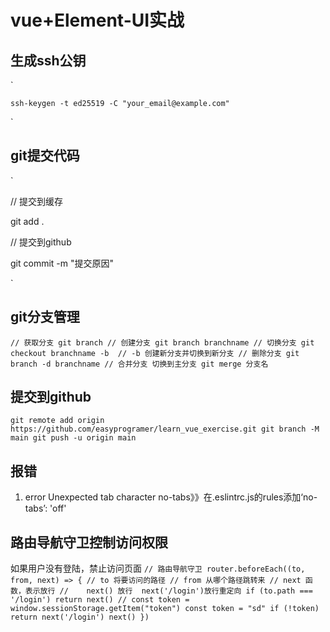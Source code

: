 # vue+Element-UI实战
## 生成ssh公钥

`

```shell
ssh-keygen -t ed25519 -C "your_email@example.com"
```

`

## git提交代码

`

// 提交到缓存

git add .

// 提交到github

git commit -m "提交原因"

`
## git分支管理
`
// 获取分支
git branch
// 创建分支
git branch branchname
// 切换分支
git checkout branchname -b	// -b 创建新分支并切换到新分支
// 删除分支
git branch -d branchname
// 合并分支
切换到主分支
git merge 分支名
`
## 提交到github
`
git remote add origin https://github.com/easyprogramer/learn_vue_exercise.git
git branch -M main
git push -u origin main
`
## 报错
1. error  Unexpected tab character  no-tabs》》在.eslintrc.js的rules添加‘no-tabs’: 'off'

## 路由导航守卫控制访问权限
如果用户没有登陆，禁止访问页面
`
// 路由导航守卫
router.beforeEach((to, from, next) => {
  // to 将要访问的路径
  // from 从哪个路径跳转来
  // next 函数，表示放行
  //    next() 放行  next('/login')放行重定向
  if (to.path === '/login') return next()
  // const token = window.sessionStorage.getItem("token")
  const token = "sd"
  if (!token) return next('/login')
  next()
})
`

